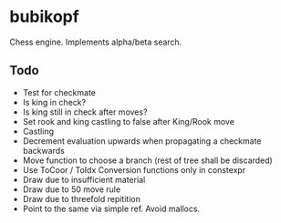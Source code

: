 # bubikopf
Chess engine. Implements alpha/beta search.

## Todo

- Test for checkmate
- Is king in check?
- Is king still in check after moves?
- Set rook and king castling to false after King/Rook move
- Castling
- Decrement evaluation upwards when propagating a checkmate backwards
- Move function to choose a branch (rest of tree shall be discarded)
- Use ToCoor / ToIdx Conversion functions only in constexpr
- Draw due to insufficient material
- Draw due to 50 move rule
- Draw due to threefold repitition
- Point to the same via simple ref. Avoid mallocs.
